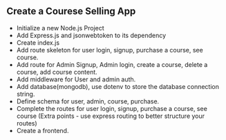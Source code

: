 ## Create a Courese Selling App

- Initialize a new Node.js Project
- Add Express.js and jsonwebtoken to its dependency
- Create index.js
- Add route skeleton for user login, signup, purchase a course, see course.
- Add route for Admin Signup, Admin login, create a course, delete a course, add course content.
- Add middleware for User and admin auth.
- Add database(mongodb), use dotenv to store the database connection string.
- Define schema for user, admin, course, purchase.
- Complete the routes for user login, signup, purchase a course, see course (Extra points - use express routing to better structure your routes)
- Create a frontend.

